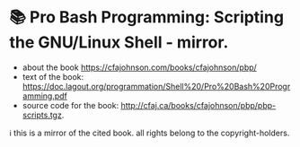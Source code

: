 # 📚 Pro Bash Programming: Scripting the GNU/Linux Shell - mirror.

- about the book https://cfajohnson.com/books/cfajohnson/pbp/
- text of the book: https://doc.lagout.org/programmation/Shell%20/Pro%20Bash%20Programming.pdf
- source code for the book: http://cfaj.ca/books/cfajohnson/pbp/pbp-scripts.tgz.

ℹ️ this is a mirror of the cited book. all rights belong to the copyright-holders.
